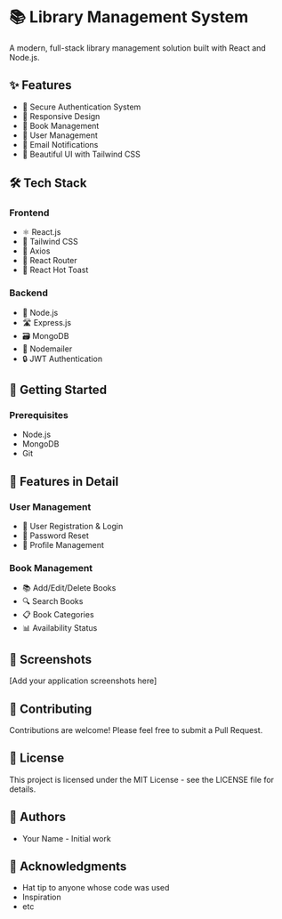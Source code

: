 # 📚 Library Management System

A modern, full-stack library management solution built with React and Node.js.

## ✨ Features

- 🔐 Secure Authentication System
- 📱 Responsive Design
- 📖 Book Management
- 👥 User Management
- 📧 Email Notifications
- 🎨 Beautiful UI with Tailwind CSS

## 🛠️ Tech Stack

### Frontend
- ⚛️ React.js
- 🎨 Tailwind CSS
- 📡 Axios
- 🔄 React Router
- 🍞 React Hot Toast

### Backend
- 🚀 Node.js
- 🛣️ Express.js
- 🗃️ MongoDB
- 📧 Nodemailer
- 🔒 JWT Authentication

## 🚀 Getting Started

### Prerequisites
- Node.js
- MongoDB
- Git

## 🌟 Features in Detail
### User Management
- 👤 User Registration & Login
- 🔑 Password Reset
- 👤 Profile Management
### Book Management
- 📚 Add/Edit/Delete Books
- 🔍 Search Books
- 📋 Book Categories
- 📊 Availability Status
## 📸 Screenshots
[Add your application screenshots here]

## 🤝 Contributing
Contributions are welcome! Please feel free to submit a Pull Request.

## 📝 License
This project is licensed under the MIT License - see the LICENSE file for details.

## 👥 Authors
- Your Name - Initial work
## 🙏 Acknowledgments
- Hat tip to anyone whose code was used
- Inspiration
- etc
